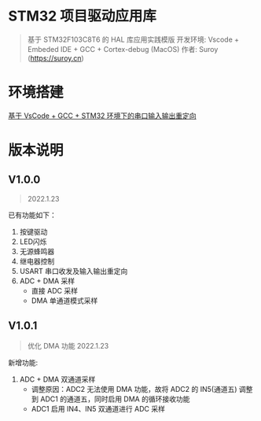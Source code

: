 # STM32 项目驱动应用库
> 基于 STM32F103C8T6 的 HAL 库应用实践模版
> 开发环境: Vscode + Embeded IDE + GCC + Cortex-debug (MacOS)
> 作者: Suroy (https://suroy.cn)

# 环境搭建

[基于 VsCode + GCC + STM32 环境下的串口输入输出重定向](https://suroy.cn/embeded/serial-port-inputoutput-redirection-based-on-vscode-gcc-stm32-environment.html)


# 版本说明

## V1.0.0
> 2022.1.23 

已有功能如下：

1. 按键驱动
2. LED闪烁
3. 无源蜂鸣器
4. 继电器控制
5. USART 串口收发及输入输出重定向
6. ADC + DMA 采样
   + 直接 ADC 采样
   + DMA 单通道模式采样 


## V1.0.1

> 优化 DMA 功能
> 2022.1.23
> 

新增功能:

1. ADC + DMA 双通道采样
   + 调整原因：ADC2 无法使用 DMA 功能，故将 ADC2 的 IN5(通道五) 调整到 ADC1 的通道五，同时启用 DMA 的循环接收功能
   + ADC1 启用 IN4、IN5 双通道进行 ADC 采样